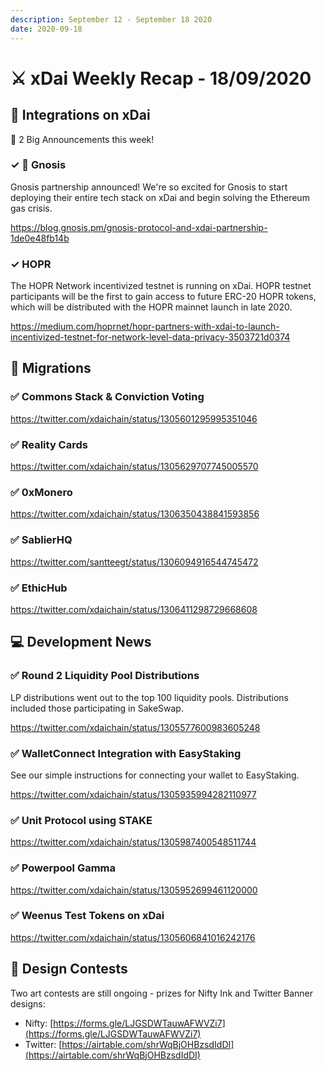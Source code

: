 ```yaml
---
description: September 12 - September 18 2020
date: 2020-09-18
---
```


# ⚔️ xDai Weekly Recap - 18/09/2020

## :handshake: Integrations on xDai

:tada: 2 Big Announcements this week!

### ✓ :owl: Gnosis

Gnosis partnership announced! We're so excited for Gnosis to start deploying their entire tech stack on xDai and begin solving the Ethereum gas crisis.

https://blog.gnosis.pm/gnosis-protocol-and-xdai-partnership-1de0e48fb14b

### ✓ HOPR

The HOPR Network incentivized testnet is running on xDai. HOPR testnet participants will be the first to gain access to future ERC-20 HOPR tokens, which will be distributed with the HOPR mainnet launch in late 2020.

https://medium.com/hoprnet/hopr-partners-with-xdai-to-launch-incentivized-testnet-for-network-level-data-privacy-3503721d0374

## :butterfly: Migrations

### ✅  Commons Stack & Conviction Voting

https://twitter.com/xdaichain/status/1305601295995351046

### ✅  Reality Cards

https://twitter.com/xdaichain/status/1305629707745005570

### ✅  0xMonero

https://twitter.com/xdaichain/status/1306350438841593856

### ✅  SablierHQ

https://twitter.com/santteegt/status/1306094916544745472

### ✅  EthicHub

https://twitter.com/xdaichain/status/1306411298729668608

## :computer: Development News

### ✅  Round 2 Liquidity Pool Distributions

LP distributions went out to the top 100 liquidity pools. Distributions included those participating in SakeSwap.

https://twitter.com/xdaichain/status/1305577600983605248

### ✅  WalletConnect Integration with EasyStaking

See our simple instructions for connecting your wallet to EasyStaking.

https://twitter.com/xdaichain/status/1305935994282110977

### ✅ Unit Protocol using STAKE

https://twitter.com/xdaichain/status/1305987400548511744

### ✅ Powerpool Gamma

https://twitter.com/xdaichain/status/1305952699461120000

### ✅  Weenus Test Tokens on xDai

https://twitter.com/xdaichain/status/1305606841016242176

## :art: Design Contests

Two art contests are still ongoing - prizes for Nifty Ink and Twitter Banner designs:

* Nifty: [https://forms.gle/LJGSDWTauwAFWVZi7](https://forms.gle/LJGSDWTauwAFWVZi7)
* Twitter: [https://airtable.com/shrWqBjOHBzsdIdDI](https://airtable.com/shrWqBjOHBzsdIdDI)

##
